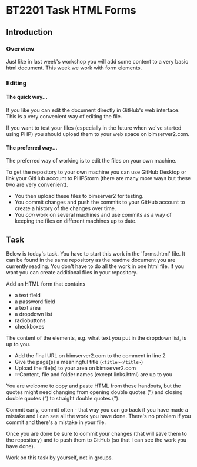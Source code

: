 # BT2201 Task HTML Forms

## Introduction

### Overview

Just like in last week's workshop you will add some content to a very basic html document. This week we work with form elements.

### Editing

#### The quick way...

If you like you can edit the document directly in GitHub's web interface. This is a very convenient way of editing the file. 

If you want to test your files (especially in the future when we've started using PHP) you should upload them to your web space on bimserver2.com. 

#### The preferred way...

The preferred way of working is to edit the files on your own machine. 

To get the repository to your own machine you can use GitHub Desktop or link your GitHub account to PHPStorm (there are many more ways but these two are very convenient).
* You then upload these files to bimserver2 for testing.
* You commit changes and push the commits to your GitHub account to create a history of the changes over time.
* You _can_ work on several machines and use commits as a way of keeping the files on different machines up to date. 

## Task

Below is today's task. You have to start this work in the 'forms.html' file. It can be found in the same repository as the readme document you are currently reading. You don't have to do all the work in one html file. If you want you can create additional files in your repository.

Add an HTML form that contains
* a text field
* a password field
* a text area
* a dropdown list
* radiobuttons
* checkboxes

The content of the elements, e.g. what text you put in the dropdown list, is up to you. 

* Add the final URL on bimserver2.com to the comment in line 2 
* Give the page(s) a meaningful title (`<title></title>`)
* Upload the file(s) to your area on bimserver2.com
* ☞Content, file and folder names (except links.html) are up to you

You are welcome to copy and paste HTML from these handouts, but the quotes might need changing from opening double quotes (“) and closing double quotes (”) to straight double quotes ("). 
 
Commit early, commit often - that way you can go back if you have made a mistake and I can see all the work you have done. There's no problem if you commit and there's a mistake in your file.  

Once you are done be sure to commit your changes (that will save them to the repository) and to push them to GitHub (so that I can see the work you have done).

Work on this task by yourself, not in groups.
